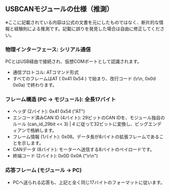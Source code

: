 ## USBCANモジュールの仕様（推測）

※ここに記載されている内容は公式の文書を元にしたものではなく、断片的な情報と経験則による推測です。記載に誤りを発見した場合は自由に修正してください。

### 物理インターフェース: シリアル通信
PCとはUSB経由で接続され、仮想COMポートとして認識されます。

- 通信プロトコル: ATコマンド形式
- すべてのフレームはAT ( 0x41 0x54 ) で始まり、改行コード (\r\n, 0x0d 0x0a) で終わります。

### フレーム構造 (PC → モジュール): 全長17バイト
- ヘッダ (2バイト): 0x41 0x54 ("AT")
- エンコード済みCAN ID (4バイト): 29ビットのCAN IDを、モジュール独自のルール (can_id_29bit << 3) | 4 に従って32ビットに変換し、ビッグエンディアンで格納します。
- フレーム情報 (1バイト): 0x08。データ長が8バイトの拡張フレームであることを示します。
- CANデータ (8バイト): モーターへ送信する8バイトのペイロードです。
- 終端コード (2バイト): 0x0D 0x0A ("\r\n")

### 応答フレーム (モジュール → PC)
- PCへ送られる応答も、上記と全く同じ17バイトのフォーマットに従います。